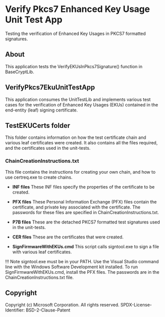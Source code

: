 # Verify Pkcs7 Enhanced Key Usage Unit Test App

Testing the verification of Enhanced Key Usages in PKCS7 formatted signatures.

## About

This application tests the VerifyEKUsInPkcs7Signature() function in BaseCryptLib.

## VerifyPkcs7EkuUnitTestApp

This application consumes the UnitTestLib and implements various test cases for the verification of Enhanced Key Usages (EKUs) contained in the end-entity (leaf) signing certificate.

## TestEKUCerts folder
This folder contains information on how the test certificate chain and various leaf certificates were created.  It also contains all the files required, and the certificates used in the unit-tests.

### ChainCreationInstructions.txt

This file contains the instructions for creating your own chain, and how to use certreq.exe to create chains.

* **INF files**
  These INF files specify the properties of the certificate to be created.

* **PFX files**
  These Personal Information Exchange (PFX) files contain the certificate, and private key associated with the certificate.  The passwords for these files are specified in ChainCreationInstructions.txt.

* **P7B files**
  These are the detached PKCS7 formatted test signatures used in the unit-tests.

* **CER files**
  These are the certificates that were created.

* **SignFirmwareWithEKUs.cmd**
  This script calls signtool.exe to sign a file with various leaf certificates.

!!! Note
    signtool.exe must be in your PATH.
    Use the Visual Studio command line with the Windows Software Development kit installed.
    To run SignFirmwareWithEKUs.cmd, install the PFX files.
    The passwords are in the ChainCreationInstructions.txt file.

## Copyright

Copyright (c) Microsoft Corporation. All rights reserved.
SPDX-License-Identifier: BSD-2-Clause-Patent